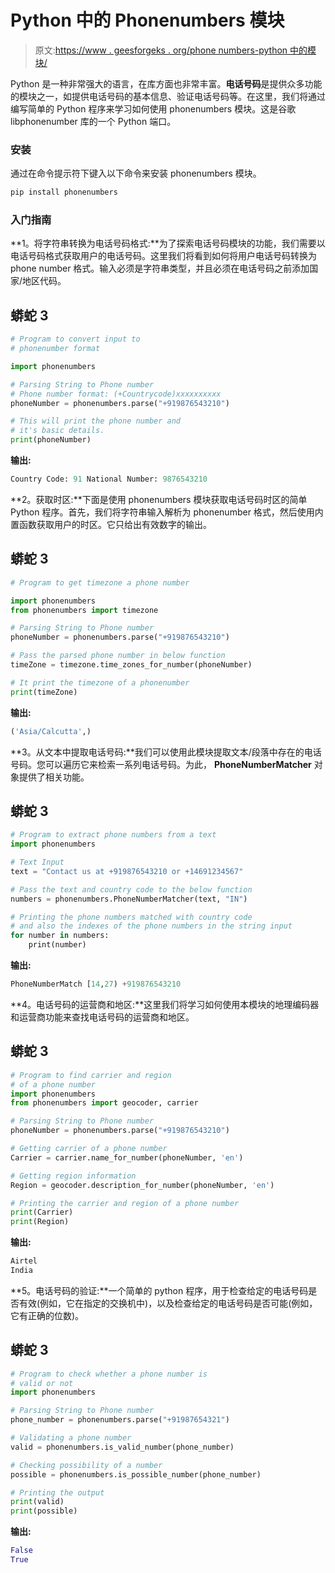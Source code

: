 # Python 中的 Phonenumbers 模块

> 原文:[https://www . geesforgeks . org/phone numbers-python 中的模块/](https://www.geeksforgeeks.org/phonenumbers-module-in-python/)

Python 是一种非常强大的语言，在库方面也非常丰富。**电话号码**是提供众多功能的模块之一，如提供电话号码的基本信息、验证电话号码等。在这里，我们将通过编写简单的 Python 程序来学习如何使用 phonenumbers 模块。这是谷歌 libphonenumber 库的一个 Python 端口。

### **安装**

通过在命令提示符下键入以下命令来安装 phonenumbers 模块。

```py
pip install phonenumbers

```

### 入门指南

**1。将字符串转换为电话号码格式:**为了探索电话号码模块的功能，我们需要以电话号码格式获取用户的电话号码。这里我们将看到如何将用户电话号码转换为 phone number 格式。输入必须是字符串类型，并且必须在电话号码之前添加国家/地区代码。

## 蟒蛇 3

```py
# Program to convert input to
# phonenumber format

import phonenumbers

# Parsing String to Phone number
# Phone number format: (+Countrycode)xxxxxxxxxx
phoneNumber = phonenumbers.parse("+919876543210")

# This will print the phone number and 
# it's basic details.
print(phoneNumber)
```

**输出:**

```py
Country Code: 91 National Number: 9876543210

```

**2。获取时区:**下面是使用 phonenumbers 模块获取电话号码时区的简单 Python 程序。首先，我们将字符串输入解析为 phonenumber 格式，然后使用内置函数获取用户的时区。它只给出有效数字的输出。

## 蟒蛇 3

```py
# Program to get timezone a phone number

import phonenumbers
from phonenumbers import timezone

# Parsing String to Phone number
phoneNumber = phonenumbers.parse("+919876543210")

# Pass the parsed phone number in below function
timeZone = timezone.time_zones_for_number(phoneNumber)

# It print the timezone of a phonenumber
print(timeZone)
```

**输出:**

```py
('Asia/Calcutta',)

```

**3。从文本中提取电话号码:**我们可以使用此模块提取文本/段落中存在的电话号码。您可以遍历它来检索一系列电话号码。为此， **PhoneNumberMatcher** 对象提供了相关功能。

## 蟒蛇 3

```py
# Program to extract phone numbers from a text
import phonenumbers

# Text Input
text = "Contact us at +919876543210 or +14691234567"

# Pass the text and country code to the below function
numbers = phonenumbers.PhoneNumberMatcher(text, "IN")

# Printing the phone numbers matched with country code
# and also the indexes of the phone numbers in the string input
for number in numbers:
    print(number)
```

**输出:**

```py
PhoneNumberMatch [14,27) +919876543210

```

**4。电话号码的运营商和地区:**这里我们将学习如何使用本模块的地理编码器和运营商功能来查找电话号码的运营商和地区。

## 蟒蛇 3

```py
# Program to find carrier and region
# of a phone number
import phonenumbers
from phonenumbers import geocoder, carrier

# Parsing String to Phone number
phoneNumber = phonenumbers.parse("+919876543210")

# Getting carrier of a phone number
Carrier = carrier.name_for_number(phoneNumber, 'en')

# Getting region information
Region = geocoder.description_for_number(phoneNumber, 'en')

# Printing the carrier and region of a phone number
print(Carrier)
print(Region)
```

**输出:**

```py
Airtel
India

```

**5。电话号码的验证:**一个简单的 python 程序，用于检查给定的电话号码是否有效(例如，它在指定的交换机中)，以及检查给定的电话号码是否可能(例如，它有正确的位数)。

## 蟒蛇 3

```py
# Program to check whether a phone number is
# valid or not
import phonenumbers

# Parsing String to Phone number
phone_number = phonenumbers.parse("+91987654321")

# Validating a phone number
valid = phonenumbers.is_valid_number(phone_number)

# Checking possibility of a number
possible = phonenumbers.is_possible_number(phone_number)

# Printing the output
print(valid)
print(possible)
```

**输出:**

```py
False
True
```